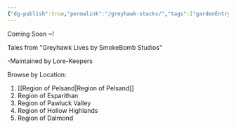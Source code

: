 ```yaml
---
{"dg-publish":true,"permalink":"/greyhawk-stacks/","tags":["gardenEntry"],"updated":"2025-03-26T04:28:36.703+05:30"}
---
```


Coming Soon ~!

Tales from "Greyhawk Lives by SmokeBomb Studios"


-Maintained by Lore-Keepers

Browse by Location:
1. [[Region of Pelsand\|Region of Pelsand]]
2. Region of Esparithan 
3. Region of Pawluck Valley
4. Region of Hollow Highlands
5. Region of Dalmond